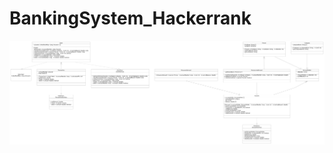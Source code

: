 # BankingSystem_Hackerrank

![alt text](https://github.com/dhananjaysinghar/BankingSystem_Hackerrank/blob/main/image%20(1).png)
